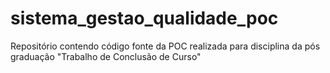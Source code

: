 # sistema_gestao_qualidade_poc
Repositório contendo código fonte da POC realizada para disciplina da pós graduação "Trabalho de Conclusão de Curso"
